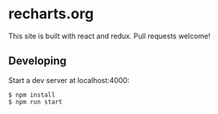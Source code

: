 # recharts.org

This site is built with react and redux. Pull requests welcome!

## Developing

Start a dev server at localhost:4000:

```
$ npm install
$ npm run start
```

